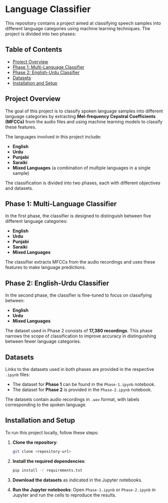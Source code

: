
# Language Classifier

This repository contains a project aimed at classifying speech samples into different language categories using machine learning techniques. The project is divided into two phases:

## Table of Contents
- [Project Overview](#project-overview)
- [Phase 1: Multi-Language Classifier](#phase-1-multi-language-classifier)
- [Phase 2: English-Urdu Classifier](#phase-2-english-urdu-classifier)
- [Datasets](#datasets)
- [Installation and Setup](#installation-and-setup)

## Project Overview

The goal of this project is to classify spoken language samples into different language categories by extracting **Mel-frequency Cepstral Coefficients (MFCCs)** from the audio files and using machine learning models to classify these features.

The languages involved in this project include:
- **English**
- **Urdu**
- **Punjabi**
- **Saraiki**
- **Mixed Languages** (a combination of multiple languages in a single sample)

The classification is divided into two phases, each with different objectives and datasets.

## Phase 1: Multi-Language Classifier

In the first phase, the classifier is designed to distinguish between five different language categories:
- **English**
- **Urdu**
- **Punjabi**
- **Saraiki**
- **Mixed Languages**

The classifier extracts MFCCs from the audio recordings and uses these features to make language predictions.

## Phase 2: English-Urdu Classifier

In the second phase, the classifier is fine-tuned to focus on classifying between:
- **English**
- **Urdu**
- **Mixed Languages**

The dataset used in Phase 2 consists of **17,380 recordings**. This phase narrows the scope of classification to improve accuracy in distinguishing between fewer language categories.

## Datasets

Links to the datasets used in both phases are provided in the respective `.ipynb` files:
- The dataset for **Phase 1** can be found in the `Phase-1.ipynb` notebook.
- The dataset for **Phase 2** is provided in the `Phase-2.ipynb` notebook.

The datasets contain audio recordings in `.wav` format, with labels corresponding to the spoken language.

## Installation and Setup

To run this project locally, follow these steps:

1. **Clone the repository**:
   ```bash
   git clone <repository-url>
   ```
   
2. **Install the required dependencies**:
   ```bash
   pip install -r requirements.txt
   ```

3. **Download the datasets** as indicated in the Jupyter notebooks.

4. **Run the Jupyter notebooks**:
   Open `Phase-1.ipynb` or `Phase-2.ipynb` in Jupyter and run the cells to reproduce the results.
